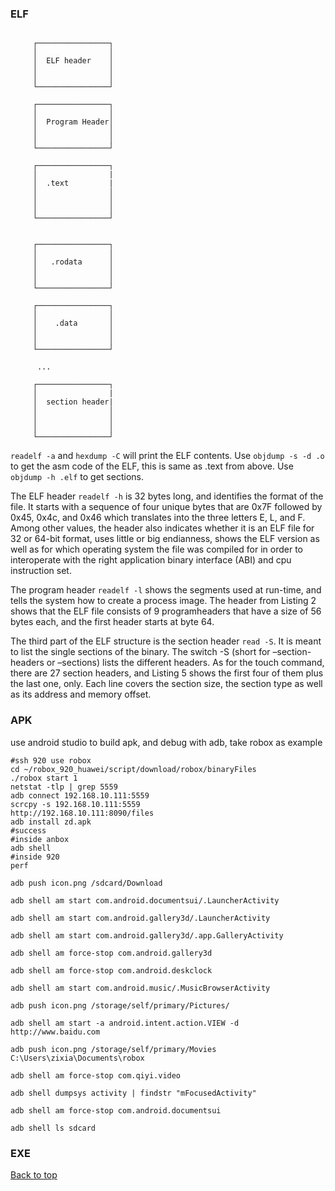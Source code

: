 ### ELF

~~~

     ┌────────────────┐
     │                │
     │  ELF header    │
     │                │
     │                │
     └────────────────┘

     ┌────────────────┐
     │                │
     │  Program Header│
     │                │
     │                │
     └────────────────┘

     ┌────────────────┐
     │                |
     │  .text         |
     │                │
     │                │
     │                │
     └────────────────┘


     ┌────────────────┐
     │                │
     │   .rodata      │
     │                │
     │                │
     └────────────────┘

     ┌────────────────┐
     │                │
     │    .data       │
     │                │
     │                │
     └────────────────┘
      
      ...
      
     ┌────────────────┐
     │                |
     │  section header|
     │                │
     │                │
     │                │
     └────────────────┘

~~~

`readelf -a` and `hexdump -C` will print the ELF contents.
Use `objdump -s -d .o` to get the asm code of the ELF, this is same as .text from above.
Use `objdump -h .elf` to get sections.

The ELF header `readelf -h` is 32 bytes long, and identifies the format of the file. It starts with a sequence of four unique bytes that are 0x7F followed by 0x45, 0x4c, and 0x46 which 
translates into the three letters E, L, and F. Among other values, the header also indicates whether it is an ELF file for 32 or 64-bit format, uses little or big endianness,
shows the ELF version as well as for which operating system the file was compiled for in order to interoperate with the right application binary interface (ABI) and cpu 
instruction set.

The program header `readelf -l` shows the segments used at run-time, and tells the system how to create a process image. The header from Listing 2 shows that the ELF file consists of 9 
programheaders that have a size of 56 bytes each, and the first header starts at byte 64.

The third part of the ELF structure is the section header `read -S`. It is meant to list the single sections of the binary. The switch -S (short for –section-headers or –sections) lists
the different headers. As for the touch command, there are 27 section headers, and Listing 5 shows the first four of them plus the last one, only. Each line covers the section
size, the section type as well as its address and memory offset.






### APK
use android studio to build apk, and debug with adb, take robox as example
```
#ssh 920 use robox
cd ~/robox_920_huawei/script/download/robox/binaryFiles
./robox start 1
netstat -tlp | grep 5559
adb connect 192.168.10.111:5559
scrcpy -s 192.168.10.111:5559
http://192.168.10.111:8090/files
adb install zd.apk
#success
#inside anbox
adb shell
#inside 920
perf

adb push icon.png /sdcard/Download

adb shell am start com.android.documentsui/.LauncherActivity

adb shell am start com.android.gallery3d/.LauncherActivity

adb shell am start com.android.gallery3d/.app.GalleryActivity

adb shell am force-stop com.android.gallery3d

adb shell am force-stop com.android.deskclock

adb shell am start com.android.music/.MusicBrowserActivity

adb push icon.png /storage/self/primary/Pictures/

adb shell am start -a android.intent.action.VIEW -d http://www.baidu.com

adb push icon.png /storage/self/primary/Movies C:\Users\zixia\Documents\robox

adb shell am force-stop com.qiyi.video

adb shell dumpsys activity | findstr "mFocusedActivity"

adb shell am force-stop com.android.documentsui

adb shell ls sdcard

```

### EXE

<a href="#top">Back to top</a>
